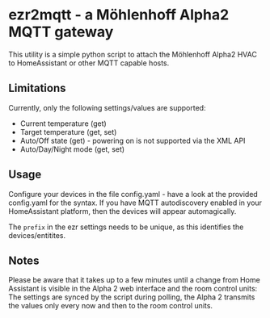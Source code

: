 # ezr2mqtt - a Möhlenhoff Alpha2 MQTT gateway

This utility is a simple python script to attach the Möhlenhoff Alpha2 HVAC
to HomeAssistant or other MQTT capable hosts.

## Limitations

Currently, only the following settings/values are supported:

  * Current temperature (get)
  * Target temperature (get, set)
  * Auto/Off state (get) - powering on is not supported via the XML API
  * Auto/Day/Night mode (get, set)

## Usage

Configure your devices in the file config.yaml - have a look at the provided config.yaml
for the syntax. If you have MQTT autodiscovery enabled in your HomeAssistant platform,
then the devices will appear automagically. 

The `prefix` in the ezr settings needs to be unique, as this identifies the devices/entitites.

## Notes

Please be aware that it takes up to a few minutes until a change from Home Assistant
is visible in the Alpha 2 web interface and the room control units: The settings are
synced by the script during polling, the Alpha 2 transmits the values only every now
and then to the room control units.
